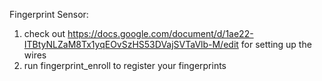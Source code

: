 Fingerprint Sensor:
1. check out https://docs.google.com/document/d/1ae22-ITBtyNLZaM8Tx1yqEOvSzHS53DVajSVTaVlb-M/edit for setting up the wires
2. run fingerprint_enroll to register your fingerprints
   
